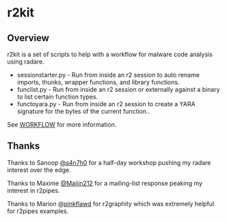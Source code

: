 # r2kit

## Overview

r2kit is a set of scripts to help with a workflow for malware code analysis using radare.

* sessionstarter.py - Run from inside an r2 session to auto rename imports, thunks, wrapper functions, and library functions.
* funclist.py - Run from inside an r2 session or externally against a binary to list certain function types.
* functoyara.py - Run from inside an r2 session to create a YARA signature for the bytes of the current function..

See [WORKFLOW](WORKFLOW.md) for more information.

## Thanks

Thanks to Sanoop [@s4n7h0](https://twitter.com/@s4n7h0) for a half-day workshop pushing my radare interest over the edge.

Thanks to Maxime [@Maijin212](https://twitter.com/@Maijin212) for a mailing-list response peaking my interest in r2pipes.

Thanks to Marion [@pinkflawd](https://twitter.com/@pinkflawd) for r2graphity which was extremely helpful for r2pipes examples.
